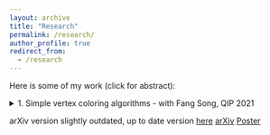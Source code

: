 ```yaml
---
layout: archive
title: "Research"
permalink: /research/
author_profile: true
redirect_from:
  - /research
---
```


Here is some of my work (click for abstract):

<details>
  <summary>1. Simple vertex coloring algorithms - with Fang Song, QIP 2021</summary>  
        
 Given a graph G with n vertices and maximum degree $∆$, it is known that $G$ admits a vertex coloring
with $∆ + 1$ colors such that no edge of $G$ is monochromatic. This can be seen constructively by a
simple greedy algorithm, which runs in time $O(n∆)$.
Very recently, a sequence of results (e.g., [Assadi et. al. SODA’19, Bera et. al. ICALP’20,
AlonAssadi Approx/Random’20]) show randomized algorithms for $(1 + ε)∆$-coloring in the query
model making  $\tilde{O}(n√n)$ queries, improving over the greedy strategy on dense graphs. In addition, a
lower bound of $Ω(n√n)$ for any $O(∆)$-coloring is established on general graphs.
In this work, we give a simple algorithm for $C$-coloring where $C > ∆ + 1$. This algorithm makes
$O(\frac{n}{C−∆})$ queries. This matches the classical lower bound for $C ≥ c∆$ with $c ≫ 1$ and a new upper
bound of $O(n^{\frac{k+2}{k + 1}})$ for $C = ∆^k ≥ ∆^2$. Additionally, it can be readily adapted to a quantum query
algorithm making $\tilde{O}(n^{\frac{k + 3}{k + 2}})$ queries, bypassing the classical lower bound when $C = c∆$ for $c ≫ 1$.
Further, we show that the algorithm presented in Assadi et. al. SODA’19 for ($∆ + 1)$-coloring can be adapted to a quantum algorithm making  $\tilde{O}(n^{4/3})$ queries.
We also show initial upper and lower bounds for the very closely related problem of $\textit{verifying}$
whether or not a given graph coloring is valid.
</details> 

arXiv version slightly outdated, up to date version [here](https://jrexmo.github.io/simple_vertex_color.pdf)
[arXiv](https://arxiv.org/abs/2102.07089)
[Poster](https://jrexmo.github.io/Simple_Vertex_coloring_in_the_quantum_query_model__QIP_Poster_.pdf)

